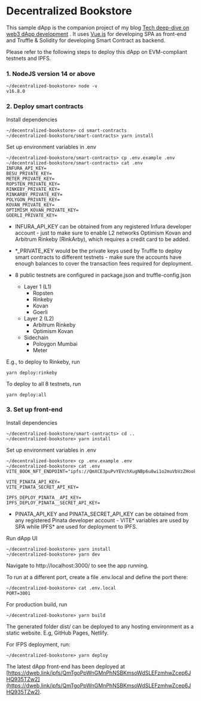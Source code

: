 # Decentralized Bookstore

This sample dApp is the companion project of my blog 
<a href="https://mirror.xyz/dashboard/edit/tJf6H6wsOfOGJIdWqopK7iopcuD0NRxdmn1_de2m_Lo" target="_blank">Tech deep-dive on web3 dApp development</a>
. It uses [Vue.js](https://vuejs.org/) for developing SPA as front-end and Truffle & Solidity for developing Smart Contract as backend.

Please refer to the following steps to deploy this dApp on EVM-compliant testnets and IPFS.

### 1. NodeJS version 14 or above
```
~/decentralized-bookstore> node -v
v16.8.0
```

### 2. Deploy smart contracts

Install dependencies
```
~/decentralized-bookstore> cd smart-contracts
~/decentralized-bookstore/smart-contracts> yarn install
```

Set up environment variables in .env
```
~/decentralized-bookstore/smart-contracts> cp .env.example .env
~/decentralized-bookstore/smart-contracts> cat .env
INFURA_API_KEY=
BESU_PRIVATE_KEY=
METER_PRIVATE_KEY=
ROPSTEN_PRIVATE_KEY=
RINKEBY_PRIVATE_KEY=
RINKARBY_PRIVATE_KEY=
POLYGON_PRIVATE_KEY=
KOVAN_PRIVATE_KEY=
OPTIMISM_KOVAN_PRIVATE_KEY=
GOERLI_PRIVATE_KEY=
```

* INFURA_API_KEY can be obtained from any registered Infura developer account - just to make sure to enable L2 networks Optimism Kovan and Arbitrum Rinkeby (RinkArby), which requires a credit card to be added.

* *_PRIVATE_KEY would be the private keys used by Truffle to deploy smart contracts to different testnets - make sure the accounts have enough balances to cover the transaction fees required for deployment.

* 8 public testnets are configured in package.json and truffle-config.json
  * Layer 1 (L1)
    * Ropsten
    * Rinkeby
    * Kovan
    * Goerli
  * Layer 2 (L2)
    * Arbitrum Rinkeby
    * Optimism Kovan
  * Sidechain
    * Poloygon Mumbai
    * Meter

E.g., to deploy to Rinkeby, run
```
yarn deploy:rinkeby
```

To deploy to all 8 testnets, run
```
yarn deploy:all
```

### 3. Set up front-end

Install dependencies
```
~/decentralized-bookstore/smart-contracts> cd ..
~/decentralized-bookstore> yarn install
```

Set up environment variables in .env
```
~/decentralized-bookstore> cp .env.example .env
~/decentralized-bookstore> cat .env
VITE_BOOK_NFT_ENDPOINT="ipfs://QmXCE3puPvYEVchXugNBp6u8wi1o2muVbVzZHookyBqZ2S"

VITE_PINATA_API_KEY=
VITE_PINATA_SECRET_API_KEY=

IPFS_DEPLOY_PINATA__API_KEY=
IPFS_DEPLOY_PINATA__SECRET_API_KEY=
```

* PINATA_API_KEY and PINATA_SECRET_API_KEY can be obtained from any registered Pinata developer account - VITE* variables are used by SPA while IPFS* are used for deployment to IPFS.

Run dApp UI
```
~/decentralized-bookstore> yarn install
~/decentralized-bookstore> yarn dev
```

Navigate to http://localhost:3000/ to see the app running. 

To run at a different port, create a file .env.local and define the port there: 
```
~/decentralized-bookstore> cat .env.local
PORT=3001
```

For production build, run
```
~/decentralized-bookstore> yarn build
```

The generated folder dist/ can be deployed to any hosting environment as a static website. E.g, GitHub Pages, Netlify.

For IFPS deployment, run:
```
~/decentralized-bookstore> yarn deploy
```

The latest dApp front-end has been deployed at [https://dweb.link/ipfs/QmTgoPpWnGMnPhNSBKmsoWdSLEFzmhwZcep6JHQ935TZw2](https://dweb.link/ipfs/QmTgoPpWnGMnPhNSBKmsoWdSLEFzmhwZcep6JHQ935TZw2).
